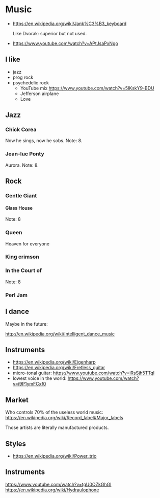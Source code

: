 # Music

-   <https://en.wikipedia.org/wiki/Jank%C3%B3_keyboard>

    Like Dvorak: superior but not used.

-   <https://www.youtube.com/watch?v=APtJsaPxNgo>

## I like

- jazz
- prog rock
- psychedelic rock
    - YouTube mix https://www.youtube.com/watch?v=5IKskY9-BDU
    - Jefferson airplane
    - Love

## Jazz

### Chick Corea

Now he sings, now he sobs. Note: 8.

### Jean-luc Ponty

Aurora. Note: 8.

## Rock

### Gentle Giant

#### Glass House

Note: 8

### Queen

Heaven for everyone

### King crimson

### In the Court of

Note: 8

### Perl Jam

## I dance

Maybe in the future:

<http://en.wikipedia.org/wiki/Intelligent_dance_music>

## Instruments

- <https://en.wikipedia.org/wiki/Eigenharp>
- <https://en.wikipedia.org/wiki/Fretless_guitar>
- micro-tonal guitar: <https://www.youtube.com/watch?v=iRsSjh5TTqI>
- lowest voice in the world: <https://www.youtube.com/watch?v=i9P1ymFCxf0>

## Market

Who controls 70% of the useless world music: <https://en.wikipedia.org/wiki/Record_label#Major_labels>

Those artists are literally manufactured products.

## Styles

- <https://en.wikipedia.org/wiki/Power_trio>

## Instruments

<https://www.youtube.com/watch?v=tgU0OZkGhGI> <https://en.wikipedia.org/wiki/Hydraulophone>
